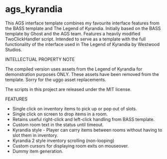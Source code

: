 # ags_kyrandia

This AGS interface template combines my favourite interface features from the BASS template and The Legend of Kyrandia.
Initially based on the BASS template by Ghost and the AGS team. Features a heavily modified TwoClickHandler script.
Intended to serve as a template with the full functionality of the interface used in The Legend of Kyrandia by Westwood Studios.

INTELLECTUAL PROPERTY NOTE

The compiled version uses assets from the Legend of Kyrandia for demonstration purposes ONLY.
These assets have been removed from the template.
Sorry for the uggo asset replacements.

The scripts in this project are released under the MIT license.

FEATURES
- Single click on inventory items to pick up or pop out of slots.
- Single click on screen to drop items in a room.
- Retains useful right-click and left-click handling from BASS template.
- Custom room text in the status until timeout.
- Kyrandia style - Player can carry items between rooms without having to slot them in inventory.
- Kyrandia 2 style inventory scrolling (non-looping)
- Custom cursors for displaying room exits on mouseover.
- Dummy item generation.
